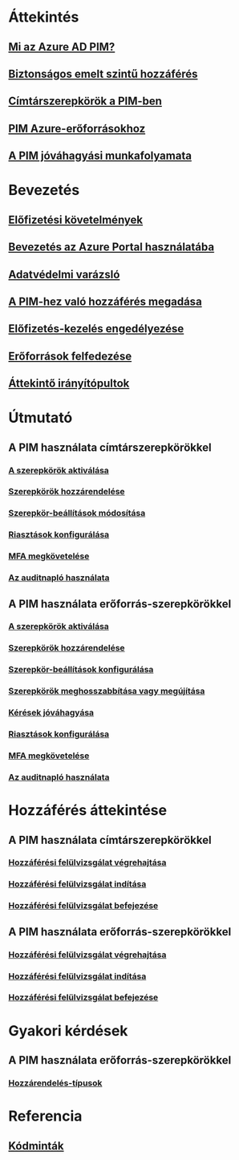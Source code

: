# Áttekintés
## [Mi az Azure AD PIM?](pim-configure.md)
## [Biztonságos emelt szintű hozzáférés](../users-groups-roles/directory-admin-roles-secure.md?toc=%2fazure%2factive-directory%2fprivileged-identity-management%2ftoc.json)
## [Címtárszerepkörök a PIM-ben](pim-roles.md)
## [PIM Azure-erőforrásokhoz](azure-pim-resource-rbac.md)
## [A PIM jóváhagyási munkafolyamata](azure-ad-pim-approval-workflow.md)

# Bevezetés
## [Előfizetési követelmények](subscription-requirements.md)
## [Bevezetés az Azure Portal használatába](pim-getting-started.md)
## [Adatvédelmi varázsló](pim-security-wizard.md)
## [A PIM-hez való hozzáférés megadása](pim-how-to-give-access-to-pim.md)
## [Előfizetés-kezelés engedélyezése](pim-resource-roles-enable-subscription-management.md)
## [Erőforrások felfedezése](pim-resource-roles-discover-resources.md)
## [Áttekintő irányítópultok](pim-resource-roles-overview-dashboards.md)

# Útmutató
## A PIM használata címtárszerepkörökkel
### [A szerepkörök aktiválása](pim-how-to-activate-role.md)
### [Szerepkörök hozzárendelése](pim-how-to-add-role-to-user.md)
### [Szerepkör-beállítások módosítása](pim-how-to-change-default-settings.md)
### [Riasztások konfigurálása](pim-how-to-configure-security-alerts.md)
### [MFA megkövetelése](pim-how-to-require-mfa.md)
### [Az auditnapló használata](pim-how-to-use-audit-log.md)
## A PIM használata erőforrás-szerepkörökkel
### [A szerepkörök aktiválása](pim-resource-roles-activate-your-roles.md)
### [Szerepkörök hozzárendelése](pim-resource-roles-assign-roles.md)
### [Szerepkör-beállítások konfigurálása](pim-resource-roles-configure-role-settings.md)
### [Szerepkörök meghosszabbítása vagy megújítása](pim-resource-roles-renew-extend.md)
### [Kérések jóváhagyása](pim-resource-roles-approval-workflow.md)
### [Riasztások konfigurálása](pim-resource-roles-configure-alerts.md)
### [MFA megkövetelése](pim-resource-roles-require-mfa.md)
### [Az auditnapló használata](pim-resource-roles-use-the-audit-log.md)

# Hozzáférés áttekintése
## A PIM használata címtárszerepkörökkel
### [Hozzáférési felülvizsgálat végrehajtása](pim-how-to-perform-security-review.md)
### [Hozzáférési felülvizsgálat indítása](pim-how-to-start-security-review.md)
### [Hozzáférési felülvizsgálat befejezése](pim-how-to-complete-review.md)
## A PIM használata erőforrás-szerepkörökkel
### [Hozzáférési felülvizsgálat végrehajtása](pim-resource-roles-perform-access-review.md)
### [Hozzáférési felülvizsgálat indítása](pim-resource-roles-start-access-review.md)
### [Hozzáférési felülvizsgálat befejezése](pim-resource-roles-complete-access-review.md)

# Gyakori kérdések
## A PIM használata erőforrás-szerepkörökkel
### [Hozzárendelés-típusok](pim-resource-roles-eligible-visibility.md)

# Referencia
## [Kódminták](https://azure.microsoft.com/resources/samples/?service=active-directory)
